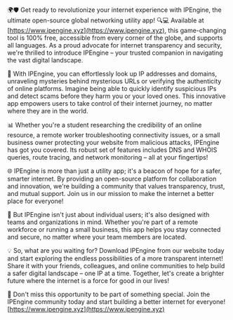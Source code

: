 🌍🛡️ Get ready to revolutionize your internet experience with IPEngine, the ultimate open-source global networking utility app! 🔍💻 Available at [https://www.ipengine.xyz](https://www.ipengine.xyz), this game-changing tool is 100% free, accessible from every corner of the globe, and supports all languages. As a proud advocate for internet transparency and security, we're thrilled to introduce IPEngine – your trusted companion in navigating the vast digital landscape.

🔗 With IPEngine, you can effortlessly look up IP addresses and domains, unraveling mysteries behind mysterious URLs or verifying the authenticity of online platforms. Imagine being able to quickly identify suspicious IPs and detect scams before they harm you or your loved ones. This innovative app empowers users to take control of their internet journey, no matter where they are in the world.

📊 Whether you're a student researching the credibility of an online resource, a remote worker troubleshooting connectivity issues, or a small business owner protecting your website from malicious attacks, IPEngine has got you covered. Its robust set of features includes DNS and WHOIS queries, route tracing, and network monitoring – all at your fingertips!

🌐 IPEngine is more than just a utility app; it's a beacon of hope for a safer, smarter internet. By providing an open-source platform for collaboration and innovation, we're building a community that values transparency, trust, and mutual support. Join us in our mission to make the internet a better place for everyone!

👥 But IPEngine isn't just about individual users; it's also designed with teams and organizations in mind. Whether you're part of a remote workforce or running a small business, this app helps you stay connected and secure, no matter where your team members are located.

💡 So, what are you waiting for? Download IPEngine from our website today and start exploring the endless possibilities of a more transparent internet! Share it with your friends, colleagues, and online communities to help build a safer digital landscape – one IP at a time. Together, let's create a brighter future where the internet is a force for good in our lives!

🚀 Don't miss this opportunity to be part of something special. Join the IPEngine community today and start building a better internet for everyone! [https://www.ipengine.xyz](https://www.ipengine.xyz)